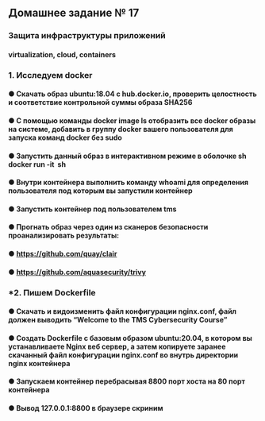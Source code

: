 ## Домашнее задание № 17  
### Защита инфраструктуры приложений  
#### virtualization, cloud, containers  

### 1. Исследуем docker  
#### ●	Скачать образ ubuntu:18.04 c hub.docker.io, проверить целостность и соответствие контрольной суммы образа SHA256  
#### ●	С помощью команды docker image ls отобразить все docker образы на системе, добавить в группу docker вашего пользователя для запуска команд docker без sudo  
#### ●	Запустить данный образ в интерактивном режиме в оболочке sh docker run -it <image name> sh  
#### ●	Внутри контейнера выполнить команду whoami для определения пользователя под которым вы запустили контейнер  
#### ●	Запустить контейнер под пользователем tms  
#### ●	Прогнать образ через один из сканеров безопасности проанализировать результаты:  
#### ●	https://github.com/quay/clair  
#### ●	https://github.com/aquasecurity/trivy  

### *2. Пишем Dockerfile  
#### ●	Скачать и видоизменить файл конфигурации nginx.conf, файл должен выводить “Welcome to the TMS Cybersecurity Course”  
#### ●	Создать Dockerfile c базовым образом ubuntu:20.04, в котором вы устанавливаете Nginx веб сервер, а затем копируете заранее скачанный файл конфигурации nginx.conf во внутрь директории nginx контейнера  
#### ●	Запускаем контейнер перебрасывая 8800 порт хоста на 80 порт контейнера    
#### ●	Вывод 127.0.0.1:8800 в браузере скриним  
